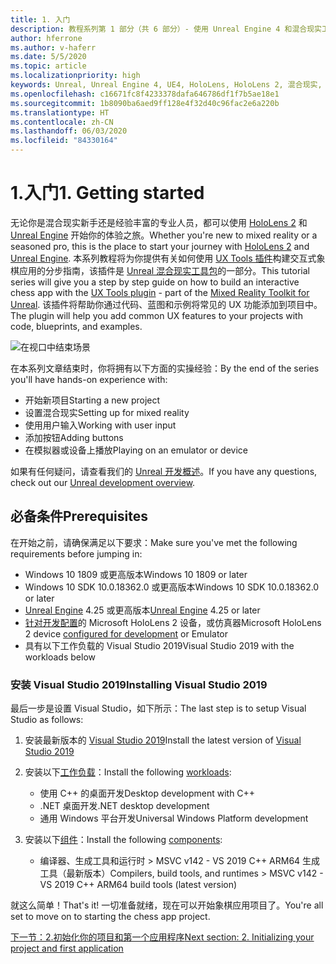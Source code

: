 ```yaml
---
title: 1. 入门
description: 教程系列第 1 部分（共 6 部分）- 使用 Unreal Engine 4 和混合现实工具包 UX Tools 插件构建一款简单的象棋应用
author: hferrone
ms.author: v-haferr
ms.date: 5/5/2020
ms.topic: article
ms.localizationpriority: high
keywords: Unreal, Unreal Engine 4, UE4, HoloLens, HoloLens 2, 混合现实, 教程, 入门, mrtk, uxt, UX Tools, 文档
ms.openlocfilehash: c16671fc8f4233378dafa646786df1f7b5ae18e1
ms.sourcegitcommit: 1b8090ba6aed9ff128e4f32d40c96fac2e6a220b
ms.translationtype: HT
ms.contentlocale: zh-CN
ms.lasthandoff: 06/03/2020
ms.locfileid: "84330164"
---
```

# <a name="1-getting-started"></a><span data-ttu-id="b22ce-104">1.入门</span><span class="sxs-lookup"><span data-stu-id="b22ce-104">1. Getting started</span></span>

<span data-ttu-id="b22ce-105">无论你是混合现实新手还是经验丰富的专业人员，都可以使用 [HoloLens 2](https://docs.microsoft.com/windows/mixed-reality/) 和 [Unreal Engine](https://www.unrealengine.com/en-US/) 开始你的体验之旅。</span><span class="sxs-lookup"><span data-stu-id="b22ce-105">Whether you're new to mixed reality or a seasoned pro, this is the place to start your journey with [HoloLens 2](https://docs.microsoft.com/windows/mixed-reality/) and [Unreal Engine](https://www.unrealengine.com/en-US/).</span></span> <span data-ttu-id="b22ce-106">本系列教程将为你提供有关如何使用 [UX Tools 插件](https://github.com/microsoft/MixedReality-UXTools-Unreal)构建交互式象棋应用的分步指南，该插件是 [Unreal 混合现实工具包](https://github.com/microsoft/MixedRealityToolkit-Unreal)的一部分。</span><span class="sxs-lookup"><span data-stu-id="b22ce-106">This tutorial series will give you a step by step guide on how to build an interactive chess app with the [UX Tools plugin](https://github.com/microsoft/MixedReality-UXTools-Unreal) - part of the [Mixed Reality Toolkit for Unreal](https://github.com/microsoft/MixedRealityToolkit-Unreal).</span></span> <span data-ttu-id="b22ce-107">该插件将帮助你通过代码、蓝图和示例将常见的 UX 功能添加到项目中。</span><span class="sxs-lookup"><span data-stu-id="b22ce-107">The plugin will help you add common UX features to your projects with code, blueprints, and examples.</span></span> 

![在视口中结束场景](images/unreal-uxt/5-endscene.PNG)

<span data-ttu-id="b22ce-109">在本系列文章结束时，你将拥有以下方面的实操经验：</span><span class="sxs-lookup"><span data-stu-id="b22ce-109">By the end of the series you'll have hands-on experience with:</span></span>
* <span data-ttu-id="b22ce-110">开始新项目</span><span class="sxs-lookup"><span data-stu-id="b22ce-110">Starting a new project</span></span>
* <span data-ttu-id="b22ce-111">设置混合现实</span><span class="sxs-lookup"><span data-stu-id="b22ce-111">Setting up for mixed reality</span></span>
* <span data-ttu-id="b22ce-112">使用用户输入</span><span class="sxs-lookup"><span data-stu-id="b22ce-112">Working with user input</span></span>
* <span data-ttu-id="b22ce-113">添加按钮</span><span class="sxs-lookup"><span data-stu-id="b22ce-113">Adding buttons</span></span>
* <span data-ttu-id="b22ce-114">在模拟器或设备上播放</span><span class="sxs-lookup"><span data-stu-id="b22ce-114">Playing on an emulator or device</span></span>

<span data-ttu-id="b22ce-115">如果有任何疑问，请查看我们的 [Unreal 开发概述](https://docs.microsoft.com/windows/mixed-reality/unreal-development-overview)。</span><span class="sxs-lookup"><span data-stu-id="b22ce-115">If you have any questions, check out our [Unreal development overview](https://docs.microsoft.com/windows/mixed-reality/unreal-development-overview).</span></span>

## <a name="prerequisites"></a><span data-ttu-id="b22ce-116">必备条件</span><span class="sxs-lookup"><span data-stu-id="b22ce-116">Prerequisites</span></span>
<span data-ttu-id="b22ce-117">在开始之前，请确保满足以下要求：</span><span class="sxs-lookup"><span data-stu-id="b22ce-117">Make sure you've met the following requirements before jumping in:</span></span>
* <span data-ttu-id="b22ce-118">Windows 10 1809 或更高版本</span><span class="sxs-lookup"><span data-stu-id="b22ce-118">Windows 10 1809 or later</span></span>
* <span data-ttu-id="b22ce-119">Windows 10 SDK 10.0.18362.0 或更高版本</span><span class="sxs-lookup"><span data-stu-id="b22ce-119">Windows 10 SDK 10.0.18362.0 or later</span></span>
* <span data-ttu-id="b22ce-120">[Unreal Engine](https://www.unrealengine.com/en-US/get-now) 4.25 或更高版本</span><span class="sxs-lookup"><span data-stu-id="b22ce-120">[Unreal Engine](https://www.unrealengine.com/en-US/get-now) 4.25 or later</span></span>
* <span data-ttu-id="b22ce-121">[针对开发配置](using-visual-studio.md#enabling-developer-mode)的 Microsoft HoloLens 2 设备，或仿真器</span><span class="sxs-lookup"><span data-stu-id="b22ce-121">Microsoft HoloLens 2 device [configured for development](using-visual-studio.md#enabling-developer-mode) or Emulator</span></span>
* <span data-ttu-id="b22ce-122">具有以下工作负载的 Visual Studio 2019</span><span class="sxs-lookup"><span data-stu-id="b22ce-122">Visual Studio 2019 with the workloads below</span></span>

### <a name="installing-visual-studio-2019"></a><span data-ttu-id="b22ce-123">安装 Visual Studio 2019</span><span class="sxs-lookup"><span data-stu-id="b22ce-123">Installing Visual Studio 2019</span></span>
<span data-ttu-id="b22ce-124">最后一步是设置 Visual Studio，如下所示：</span><span class="sxs-lookup"><span data-stu-id="b22ce-124">The last step is to setup Visual Studio as follows:</span></span>
1. <span data-ttu-id="b22ce-125">安装最新版本的 [Visual Studio 2019](https://visualstudio.microsoft.com/downloads/)</span><span class="sxs-lookup"><span data-stu-id="b22ce-125">Install the latest version of [Visual Studio 2019](https://visualstudio.microsoft.com/downloads/)</span></span>
2. <span data-ttu-id="b22ce-126">安装以下[工作负载](https://docs.microsoft.com/visualstudio/install/modify-visual-studio?view=vs-2019#modify-workloads)：</span><span class="sxs-lookup"><span data-stu-id="b22ce-126">Install the following [workloads](https://docs.microsoft.com/visualstudio/install/modify-visual-studio?view=vs-2019#modify-workloads):</span></span>
    * <span data-ttu-id="b22ce-127">使用 C++ 的桌面开发</span><span class="sxs-lookup"><span data-stu-id="b22ce-127">Desktop development with C++</span></span>
    * <span data-ttu-id="b22ce-128">.NET 桌面开发</span><span class="sxs-lookup"><span data-stu-id="b22ce-128">.NET desktop development</span></span>
    * <span data-ttu-id="b22ce-129">通用 Windows 平台开发</span><span class="sxs-lookup"><span data-stu-id="b22ce-129">Universal Windows Platform development</span></span>

3. <span data-ttu-id="b22ce-130">安装以下[组件](https://docs.microsoft.com/visualstudio/install/modify-visual-studio?view=vs-2019#modify-individual-components)：</span><span class="sxs-lookup"><span data-stu-id="b22ce-130">Install the following [components](https://docs.microsoft.com/visualstudio/install/modify-visual-studio?view=vs-2019#modify-individual-components):</span></span>
    * <span data-ttu-id="b22ce-131">编译器、生成工具和运行时 > MSVC v142 - VS 2019 C++ ARM64 生成工具（最新版本）</span><span class="sxs-lookup"><span data-stu-id="b22ce-131">Compilers, build tools, and runtimes > MSVC v142 - VS 2019 C++ ARM64 build tools (latest version)</span></span>

<span data-ttu-id="b22ce-132">就这么简单！</span><span class="sxs-lookup"><span data-stu-id="b22ce-132">That's it!</span></span> <span data-ttu-id="b22ce-133">一切准备就绪，现在可以开始象棋应用项目了。</span><span class="sxs-lookup"><span data-stu-id="b22ce-133">You're all set to move on to starting the chess app project.</span></span>

[<span data-ttu-id="b22ce-134">下一节：2.初始化你的项目和第一个应用程序</span><span class="sxs-lookup"><span data-stu-id="b22ce-134">Next section: 2. Initializing your project and first application</span></span>](unreal-uxt-ch2.md)